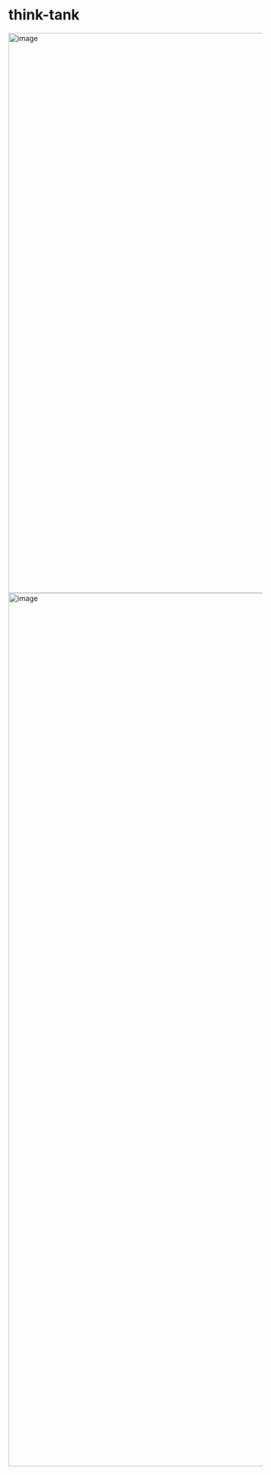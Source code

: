 # think-tank
<img width="1108" alt="image" src="https://github.com/user-attachments/assets/135ac975-ff0f-4aff-acd8-a07597c2c36e" />
<img width="1728" alt="image" src="https://github.com/user-attachments/assets/13daa5da-0aa4-4597-b27c-35fcada93034" />
